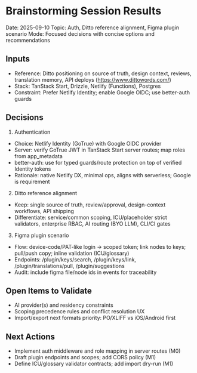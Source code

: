 # Brainstorming Session Results

Date: 2025-09-10
Topic: Auth, Ditto reference alignment, Figma plugin scenario
Mode: Focused decisions with concise options and recommendations

## Inputs

- Reference: Ditto positioning on source of truth, design context, reviews, translation memory, API deploys (https://www.dittowords.com/)
- Stack: TanStack Start, Drizzle, Netlify (Functions), Postgres
- Constraint: Prefer Netlify Identity; enable Google OIDC; use better-auth guards

## Decisions

1. Authentication

- Choice: Netlify Identity (GoTrue) with Google OIDC provider
- Server: verify GoTrue JWT in TanStack Start server routes; map roles from app_metadata
- better-auth: use for typed guards/route protection on top of verified Identity tokens
- Rationale: native Netlify DX, minimal ops, aligns with serverless; Google is requirement

2. Ditto reference alignment

- Keep: single source of truth, review/approval, design-context workflows, API shipping
- Differentiate: service/common scoping, ICU/placeholder strict validators, enterprise RBAC, AI routing (BYO LLM), CLI/CI gates

3. Figma plugin scenario

- Flow: device-code/PAT-like login -> scoped token; link nodes to keys; pull/push copy; inline validation (ICU/glossary)
- Endpoints: /plugin/keys/search, /plugin/keys/link, /plugin/translations/pull, /plugin/suggestions
- Audit: include figma file/node ids in events for traceability

## Open Items to Validate

- AI provider(s) and residency constraints
- Scoping precedence rules and conflict resolution UX
- Import/export next formats priority: PO/XLIFF vs iOS/Android first

## Next Actions

- Implement auth middleware and role mapping in server routes (M0)
- Draft plugin endpoints and scopes; add CORS policy (M1)
- Define ICU/glossary validator contracts; add import dry-run (M1)

